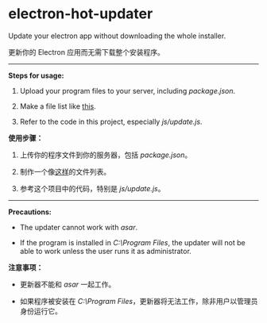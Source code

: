 # electron-hot-updater

Update your electron app without downloading the whole installer.

更新你的 Electron 应用而无需下载整个安装程序。

---

**Steps for usage:**

1. Upload your program files to your server, including *package.json*.

2. Make a file list like [this](http://t.rths.tk/web/toolbox/files.json).

3. Refer to the code in this project, especially *js/update.js*.

**使用步骤：**

1. 上传你的程序文件到你的服务器，包括 *package.json*。

2. 制作一个像[这样](http://t.rths.tk/web/toolbox/files.json)的文件列表。

3. 参考这个项目中的代码，特别是 *js/update.js*。

---

**Precautions:**

- The updater cannot work with *asar*.

- If the program is installed in *C:\Program Files*, the updater will not be able to work unless the user runs it as administrator.

**注意事项：**

- 更新器不能和 *asar* 一起工作。

- 如果程序被安装在 *C:\Program Files*，更新器将无法工作，除非用户以管理员身份运行它。
